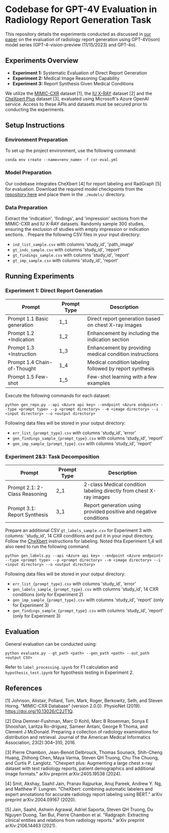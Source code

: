 # Codebase for GPT-4V Evaluation in Radiology Report Generation Task

This repository details the experiments conducted as discussed in [our paper](https://www.arxiv.org/abs/2407.12176) on the evaluation of radiology report generation using GPT-4V(ison) model series (GPT-4-vision-preview (11/15/2023) and GPT-4o).

## Experiments Overview

- **Experiment 1:** Systematic Evaluation of Direct Report Generation
- **Experiment 2:** Medical Image Reasoning Capability
- **Experiment 3:** Report Synthesis Given Medical Conditions

We utilize the [MIMIC-CXR](https://physionet.org/content/mimic-cxr/2.0.0/) dataset [1], the [IU X-RAY](https://openi.nlm.nih.gov/faq) dataset [2] and the [CheXpert Plus](https://stanfordaimi.azurewebsites.net/datasets/5158c524-d3ab-4e02-96e9-6ee9efc110a1) dataset [3], evaluated using Microsoft's Azure OpenAI service. Access to these APIs and datasets must be secured prior to conducting the experiments.

## Setup Instructions

### Environment Preparation

To set up the project environment, use the following command:

```
conda env create --name=<env_name> -f cxr-eval.yml
```

### Model Preparation

Our codebase integrates CheXbert [4] for report labeling and RadGraph [5] for evaluation. Download the required model checkpoints from the [repository here](https://github.com/rajpurkarlab/CXR-Report-Metric) and place them in the `./models/` directory.

### Data Preparation

Extract the 'indication', 'findings', and 'impression' sections from the MIMIC-CXR and IU X-RAY datasets. Randomly sample 300 studies, ensuring the exclusion of studies with empty impression or indication sections. . Prepare the following CSV files in your input directory:

- `ind_list_sample.csv` with columns 'study_id', 'path_image'
- `gt_indc_sample.csv` with columns 'study_id', 'report'
- `gt_findings_sample.csv` with columns 'study_id', 'report'
- `gt_imp_sample.csv` with columns 'study_id', 'report'

## Running Experiments

### Experiment 1: Direct Report Generation

| Prompt                     | Prompt Type | Description                                              |
|----------------------------|-------------|----------------------------------------------------------|
| Prompt 1.1 Basic generation| 1_1         | Direct report generation based on chest X-ray images     |
| Prompt 1.2 +Indication     | 1_2         | Enhancement by including the indication section          |
| Prompt 1.3 +Instruction    | 1_3         | Enhancement by providing medical condition instructions |
| Prompt 1.4 Chain-of-Thought| 1_4         | Medical condition labeling followed by report synthesis  |
| Prompt 1.5 Few-shot        | 1_5         | Few-shot learning with a few examples                    |

Execute the following commands for each dataset:

```
python gen_repo.py --api <Azure api key> --endpoint <Azure endpoint> --type <prompt type> --p <prompt directory> --m <image directory> --i <input directory> --o <output directory>
```

Following data files will be stored in your output directory:
- `err_list_{prompt_type}.csv` with columns 'study_id', 'error'
- `gen_findings_sample_{prompt_type}.csv` with columns 'study_id', 'report'
- `gen_imp_sample_{prompt_type}.csv` with columns 'study_id', 'report'

### Experiment 2&3: Task Decomposition
| Prompt                             | Prompt Type | Description                                                          |
|------------------------------------|-------------|----------------------------------------------------------------------|
| Prompt 2.1: 2-Class Reasoning      | 2_1         | 2-class Medical condition labeling directly from chest X-ray images |
| Prompt 3.1: Report Synthesis       | 3_1         | Report generation using provided positive and negative conditions   |

Prepare an additional CSV `gt_labels_sample.csv` for Experiment 3 with columns: 'study_id', 14 CXR conditions and put it in your input directory. Follow the [CheXbert](https://github.com/stanfordmlgroup/CheXbert) instructions for labeling. Noted thta Experiment 1_4 will also need to run the following command.

```
python gen_labels.py --api <Azure api key> --endpoint <Azure endpoint> --type <prompt type> --p <prompt directory> --m <image directory> --i <input directory> --o <output directory>
```

Following data files will be stored in your output directory:
- `err_list_{prompt_type}.csv` with columns 'study_id', 'error'
- `gen_labels_sample_{prompt_type}.csv` with columns 'study_id', 14 CXR conditions (only for Experiment 2)
- `gen_imp_sample_{prompt_type}.csv` with columns 'study_id', 'report' (only for Experiment 3)
- `gen_findings_sample_{prompt_type}.csv` with columns 'study_id', 'report' (only for Experiment 3)

## Evaluation

General evaluation can be conducted using:

```
python evaluate.py --gt_path <path> --gen_path <path> --out_path <output CSV>
```

Refer to `label_processing.ipynb` for F1 calculation and `hypothesis_test.ipynb` for hypothesis testing in Experiment 2.

## References
[1] Johnson, Alistair, Pollard, Tom, Mark, Roger, Berkowitz, Seth, and Steven Horng. "MIMIC-CXR Database" (version 2.0.0). PhysioNet (2019). https://doi.org/10.13026/C2JT1Q.

[2] Dina Demner-Fushman, Marc D Kohli, Marc B Rosenman, Sonya E Shooshan, Laritza Ro-driguez, Sameer Antani, George R Thoma, and Clement J McDonald. Preparing a collection of radiology examinations for distribution and retrieval. Journal of the American Medical Informatics Association, 23(2):304–310, 2016.

[3] Pierre Chambon, Jean-Benoit Delbrouck, Thomas Sounack, Shih-Cheng Huang, Zhihong Chen, Maya Varma, Steven QH Truong, Chu The Chuong, and Curtis P. Langlotz. "Chexpert plus: Augmenting a large chest x-ray dataset with text radiology reports, patient demographics and additional image formats." arXiv preprint arXiv:2405.19538 (2024).

[4] Smit, Akshay, Saahil Jain, Pranav Rajpurkar, Anuj Pareek, Andrew Y. Ng, and Matthew P. Lungren. "CheXbert: combining automatic labelers and expert annotations for accurate radiology report labeling using BERT." arXiv preprint arXiv:2004.09167 (2020).

[5] Jain, Saahil, Ashwin Agrawal, Adriel Saporta, Steven QH Truong, Du Nguyen Duong, Tan Bui, Pierre Chambon et al. "Radgraph: Extracting clinical entities and relations from radiology reports." arXiv preprint arXiv:2106.14463 (2021).

